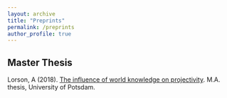 ```yaml
---
layout: archive
title: "Preprints"
permalink: /preprints
author_profile: true
---
```


## Master Thesis
Lorson, A (2018). [The influence of world knowledge on projectivity](http://alex-lorson.github.io/files/MasterThesis.pdf). M.A. thesis, University of Potsdam.
